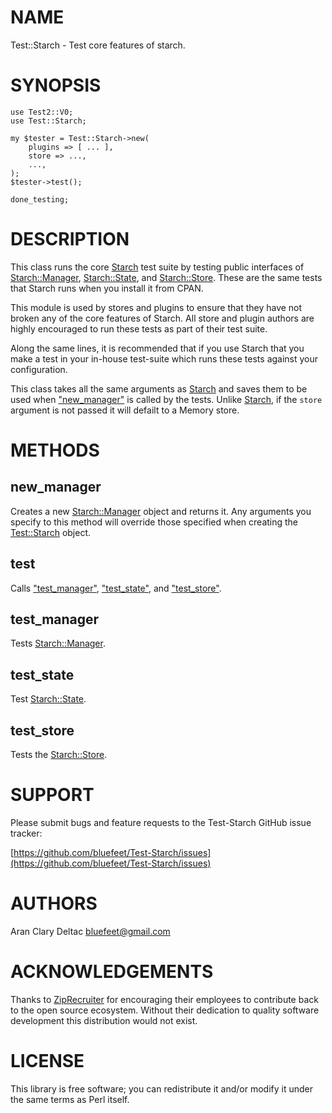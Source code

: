 # NAME

Test::Starch - Test core features of starch.

# SYNOPSIS

    use Test2::V0;
    use Test::Starch;
    
    my $tester = Test::Starch->new(
        plugins => [ ... ],
        store => ...,
        ...,
    );
    $tester->test();
    
    done_testing;

# DESCRIPTION

This class runs the core [Starch](https://metacpan.org/pod/Starch) test suite by testing public
interfaces of [Starch::Manager](https://metacpan.org/pod/Starch::Manager), [Starch::State](https://metacpan.org/pod/Starch::State), and
[Starch::Store](https://metacpan.org/pod/Starch::Store).  These are the same tests that Starch runs
when you install it from CPAN.

This module is used by stores and plugins to ensure that they have
not broken any of the core features of Starch.  All store and plugin
authors are highly encouraged to run these tests as part of their
test suite.

Along the same lines, it is recommended that if you use Starch that
you make a test in your in-house test-suite which runs these tests
against your configuration.

This class takes all the same arguments as [Starch](https://metacpan.org/pod/Starch) and saves them
to be used when ["new\_manager"](#new_manager) is called by the tests.  Unlike [Starch](https://metacpan.org/pod/Starch),
if the `store` argument is not passed it will defailt to a Memory store.

# METHODS

## new\_manager

Creates a new [Starch::Manager](https://metacpan.org/pod/Starch::Manager) object and returns it.  Any arguments
you specify to this method will override those specified when creating
the [Test::Starch](https://metacpan.org/pod/Test::Starch) object.

## test

Calls ["test\_manager"](#test_manager), ["test\_state"](#test_state), and ["test\_store"](#test_store).

## test\_manager

Tests [Starch::Manager](https://metacpan.org/pod/Starch::Manager).

## test\_state

Test [Starch::State](https://metacpan.org/pod/Starch::State).

## test\_store

Tests the [Starch::Store](https://metacpan.org/pod/Starch::Store).

# SUPPORT

Please submit bugs and feature requests to the
Test-Starch GitHub issue tracker:

[https://github.com/bluefeet/Test-Starch/issues](https://github.com/bluefeet/Test-Starch/issues)

# AUTHORS

Aran Clary Deltac <bluefeet@gmail.com>

# ACKNOWLEDGEMENTS

Thanks to [ZipRecruiter](https://www.ziprecruiter.com/)
for encouraging their employees to contribute back to the open
source ecosystem.  Without their dedication to quality software
development this distribution would not exist.

# LICENSE

This library is free software; you can redistribute it and/or modify
it under the same terms as Perl itself.
